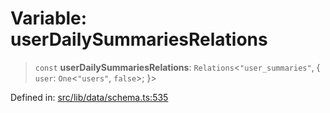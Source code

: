 # Variable: userDailySummariesRelations

> `const` **userDailySummariesRelations**: `Relations`\<`"user_summaries"`, \{ `user`: `One`\<`"users"`, `false`\>; \}\>

Defined in: [src/lib/data/schema.ts:535](https://github.com/elizaOS/elizaos.github.io/blob/4810f50019028b92f4f2a0ac31323fd787c7f288/src/lib/data/schema.ts#L535)
